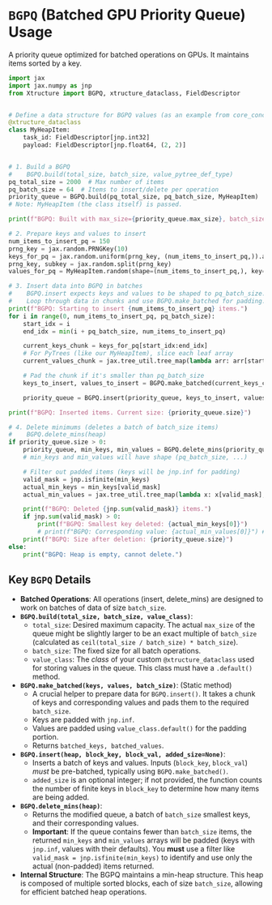 # `BGPQ` (Batched GPU Priority Queue) Usage

A priority queue optimized for batched operations on GPUs. It maintains items sorted by a key.

```python
import jax
import jax.numpy as jnp
from Xtructure import BGPQ, xtructure_dataclass, FieldDescriptor


# Define a data structure for BGPQ values (as an example from core_concepts.md)
@xtructure_dataclass
class MyHeapItem:
    task_id: FieldDescriptor[jnp.int32]
    payload: FieldDescriptor[jnp.float64, (2, 2)]


# 1. Build a BGPQ
#    BGPQ.build(total_size, batch_size, value_pytree_def_type)
pq_total_size = 2000  # Max number of items
pq_batch_size = 64  # Items to insert/delete per operation
priority_queue = BGPQ.build(pq_total_size, pq_batch_size, MyHeapItem)
# Note: MyHeapItem (the class itself) is passed.

print(f"BGPQ: Built with max_size={priority_queue.max_size}, batch_size={priority_queue.batch_size}")

# 2. Prepare keys and values to insert
num_items_to_insert_pq = 150
prng_key = jax.random.PRNGKey(10)
keys_for_pq = jax.random.uniform(prng_key, (num_items_to_insert_pq,)).astype(jnp.float16)
prng_key, subkey = jax.random.split(prng_key)
values_for_pq = MyHeapItem.random(shape=(num_items_to_insert_pq,), key=subkey)

# 3. Insert data into BGPQ in batches
#    BGPQ.insert expects keys and values to be shaped to pq_batch_size.
#    Loop through data in chunks and use BGPQ.make_batched for padding.
print(f"BGPQ: Starting to insert {num_items_to_insert_pq} items.")
for i in range(0, num_items_to_insert_pq, pq_batch_size):
    start_idx = i
    end_idx = min(i + pq_batch_size, num_items_to_insert_pq)

    current_keys_chunk = keys_for_pq[start_idx:end_idx]
    # For PyTrees (like our MyHeapItem), slice each leaf array
    current_values_chunk = jax.tree_util.tree_map(lambda arr: arr[start_idx:end_idx], values_for_pq)

    # Pad the chunk if it's smaller than pq_batch_size
    keys_to_insert, values_to_insert = BGPQ.make_batched(current_keys_chunk, current_values_chunk, pq_batch_size)

    priority_queue = BGPQ.insert(priority_queue, keys_to_insert, values_to_insert)

print(f"BGPQ: Inserted items. Current size: {priority_queue.size}")

# 4. Delete minimums (deletes a batch of batch_size items)
#    BGPQ.delete_mins(heap)
if priority_queue.size > 0:
    priority_queue, min_keys, min_values = BGPQ.delete_mins(priority_queue)
    # min_keys and min_values will have shape (pq_batch_size, ...)

    # Filter out padded items (keys will be jnp.inf for padding)
    valid_mask = jnp.isfinite(min_keys)
    actual_min_keys = min_keys[valid_mask]
    actual_min_values = jax.tree_util.tree_map(lambda x: x[valid_mask], min_values)

    print(f"BGPQ: Deleted {jnp.sum(valid_mask)} items.")
    if jnp.sum(valid_mask) > 0:
        print(f"BGPQ: Smallest key deleted: {actual_min_keys[0]}")
        # print(f"BGPQ: Corresponding value: {actual_min_values[0]}") # If you want to see the value
    print(f"BGPQ: Size after deletion: {priority_queue.size}")
else:
    print("BGPQ: Heap is empty, cannot delete.")
```

## Key `BGPQ` Details

*   **Batched Operations**: All operations (insert, delete_mins) are designed to work on batches of data of size `batch_size`.
*   **`BGPQ.build(total_size, batch_size, value_class)`**:
    *   `total_size`: Desired maximum capacity. The actual `max_size` of the queue might be slightly larger to be an exact multiple of `batch_size` (calculated as `ceil(total_size / batch_size) * batch_size`).
    *   `batch_size`: The fixed size for all batch operations.
    *   `value_class`: The *class* of your custom `@xtructure_dataclass` used for storing values in the queue. This class must have a `.default()` method.
*   **`BGPQ.make_batched(keys, values, batch_size)`**: (Static method)
    *   A crucial helper to prepare data for `BGPQ.insert()`. It takes a chunk of keys and corresponding values and pads them to the required `batch_size`.
    *   Keys are padded with `jnp.inf`.
    *   Values are padded using `value_class.default()` for the padding portion.
    *   Returns `batched_keys, batched_values`.
*   **`BGPQ.insert(heap, block_key, block_val, added_size=None)`**:
    *   Inserts a batch of keys and values. Inputs (`block_key`, `block_val`) *must* be pre-batched, typically using `BGPQ.make_batched()`.
    *   `added_size` is an optional integer; if not provided, the function counts the number of finite keys in `block_key` to determine how many items are being added.
*   **`BGPQ.delete_mins(heap)`**:
    *   Returns the modified queue, a batch of `batch_size` smallest keys, and their corresponding values.
    *   **Important**: If the queue contains fewer than `batch_size` items, the returned `min_keys` and `min_values` arrays will be padded (keys with `jnp.inf`, values with their defaults). You **must** use a filter like `valid_mask = jnp.isfinite(min_keys)` to identify and use only the actual (non-padded) items returned.
*   **Internal Structure**: The BGPQ maintains a min-heap structure. This heap is composed of multiple sorted blocks, each of size `batch_size`, allowing for efficient batched heap operations.
